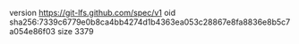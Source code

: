 version https://git-lfs.github.com/spec/v1
oid sha256:7339c6779e0b8ca4bb4274d1b4363ea053c28867e8fa8836e8b5c7a054e86f03
size 3379
